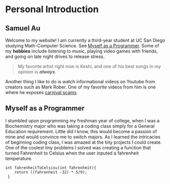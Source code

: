 # Personal Introduction
## Samuel Au
Welcome to my website!
I am currently a third-year student at UC San Diego studying Math-Computer Science. See [Myself as a Programmer](#myself-as-a-programmer).
Some of my **hobbies** include listening to music, playing video games with friends, and going on late night drives to release stress.
> My favorite artist right now is Keshi, and one of his best songs in my opinion is ***always***.

Another thing I like to do is watch informational videos on Youtube from creators such as Mark Rober. One of my favorite videos from him is one where he exposes [carnival scams](https://www.youtube.com/watch?v=tk_ZlWJ3qJI).

## Myself as a Programmer
I stumbled upon programming my freshman year of college, when I was a Biochemistry major who was taking a coding class simply for a General Education requirement. Little did I know, this would become a passion of mine and would convince me to switch majors. As I learned the intricacies of beginning coding class, I was amazed at the tiny projects I could create.
One of the coolest tiny problems I solved was creating a function that turned Fahrenheit to Celsius when the user inputed a fahrenheit temperature. 
```
int fahrenheitToCelsisu(int fahrenheit){
    return ((fahrenheit -32) * 5/9);
 }
 ```
